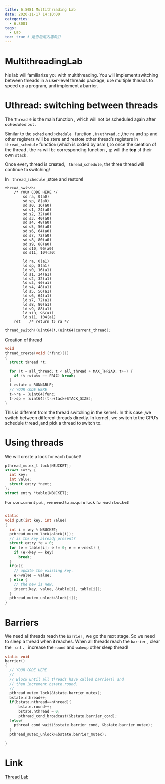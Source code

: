 ```yaml
---
title: 6.S081 Multithreading Lab
date: 2020-11-17 14:10:00
categories:
  - 6.S081
tags:
  - Lab
toc: true # 是否启用内容索引
---
```

# MultithreadingLab

his lab will familiarize you with multithreading. You will implement switching between threads in a user-level threads package, use multiple threads to speed up a program, and implement a barrier.

# Uthread: switching between threads

The `Thread 0` is the main function , which will not be scheduled again after scheduled out .

Similar to the `sched` and `schedule ` function , in `uthread.c` ,the `ra` and `sp`  and  other registers will be store  and restore other thread’s registers in `thread_schedule`  function (which is coded by asm ),so once the creation of the thread , the `ra` will  be corresponding function , `sp` will the **top** of their own  `stack` .

Once every thread is created, ` thread_schedule`, the three thread will continue to switching!

In `` thread_schedule`` ,store and restore!

```assembly
thread_switch:
	/* YOUR CODE HERE */
	 	sd ra, 0(a0)
        sd sp, 8(a0)
        sd s0, 16(a0)
        sd s1, 24(a0)
        sd s2, 32(a0)
        sd s3, 40(a0)
        sd s4, 48(a0)
        sd s5, 56(a0)
        sd s6, 64(a0)
        sd s7, 72(a0)
        sd s8, 80(a0)
        sd s9, 88(a0)
        sd s10, 96(a0)
        sd s11, 104(a0)

        ld ra, 0(a1)
        ld sp, 8(a1)
        ld s0, 16(a1)
        ld s1, 24(a1)
        ld s2, 32(a1)
        ld s3, 40(a1)
        ld s4, 48(a1)
        ld s5, 56(a1)
        ld s6, 64(a1)
        ld s7, 72(a1)
        ld s8, 80(a1)
        ld s9, 88(a1)
        ld s10, 96(a1)
        ld s11, 104(a1)
	ret    /* return to ra */
```

```c
thread_switch((uint64)t,(uint64)current_thread);
```

Creation of thread

```c
void 
thread_create(void (*func)())
{
  struct thread *t;

  for (t = all_thread; t < all_thread + MAX_THREAD; t++) {
    if (t->state == FREE) break;
  }
  t->state = RUNNABLE;
  // YOUR CODE HERE
  t->ra = (uint64)func;
  t->sp = (uint64)(t->stack+STACK_SIZE);
}
```

This is different from the thread switching in the kernel . In this case ,we  switch between different threads directly. In kernel , we switch to the CPU’s schedule  thread ,and pick a thread to switch to.

# Using threads

We will create a lock for each bucket!

```c
pthread_mutex_t lock[NBUCKET]; 
struct entry {
  int key;
  int value;
  struct entry *next;
};
struct entry *table[NBUCKET];
```

For concurrent `put` , we need to acquire lock for each bucket!

```c

static 
void put(int key, int value)
{
  int i = key % NBUCKET;
  pthread_mutex_lock(&lock[i]); 
  // is the key already present?
  struct entry *e = 0;
  for (e = table[i]; e != 0; e = e->next) {
    if (e->key == key)
      break;
  }
  if(e){
    // update the existing key.
    e->value = value;
  } else {
    // the new is new.
    insert(key, value, &table[i], table[i]);
  } 
  pthread_mutex_unlock(&lock[i]); 
}
```

# Barriers

We need all threads reach the `barrier` , we go the next stage. So we need to sleep a thread when it reaches. When all threads reach the `barrier` , clear the ` cnt` 、 increase the `round` and `wakeup` other sleep thread!

```c
static void 
barrier()
{
  // YOUR CODE HERE
  //
  // Block until all threads have called barrier() and
  // then increment bstate.round.
  //
  pthread_mutex_lock(&bstate.barrier_mutex);
  bstate.nthread++;
  if(bstate.nthread==nthread){
      bstate.round++;
      bstate.nthread = 0;
      pthread_cond_broadcast(&bstate.barrier_cond); 
  }else{
    pthread_cond_wait(&bstate.barrier_cond, &bstate.barrier_mutex);
  }
  pthread_mutex_unlock(&bstate.barrier_mutex);
  
}
```



# Link

[Thread Lab](https://pdos.csail.mit.edu/6.828/2020/labs/thread.html)